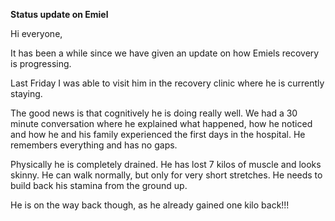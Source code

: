 **Status update on Emiel**

Hi everyone,

  

It has been a while since we have given an update on how Emiels recovery is progressing. 

Last Friday I was able to visit him in the recovery clinic where he is currently staying. 

The good news is that cognitively he is doing really well. We had a 30 minute conversation where he explained what happened, how he noticed and how he and his family experienced the first days in the hospital. He remembers everything and has no gaps.

Physically he is completely drained. He has lost 7 kilos of muscle and looks skinny. He can walk normally, but only for very short stretches. He needs to build back his stamina from the ground up.

He is on the way back though, as he already gained one kilo back!!!